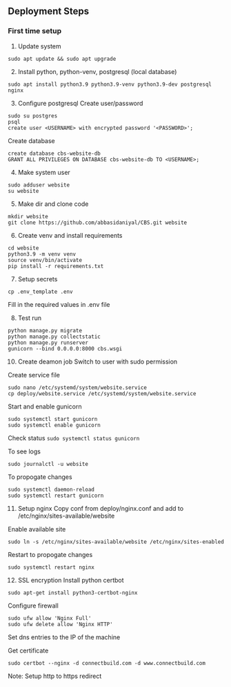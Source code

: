 ## Deployment Steps

### First time setup

1. Update system
```
sudo apt update && sudo apt upgrade
```

2. Install python, python-venv, postgresql (local database)
```
sudo apt install python3.9 python3.9-venv python3.9-dev postgresql nginx
```

3. Configure postgresql
Create user/password
```
sudo su postgres
psql
create user <USERNAME> with encrypted password '<PASSWORD>';
```

Create database
```
create database cbs-website-db
GRANT ALL PRIVILEGES ON DATABASE cbs-website-db TO <USERNAME>;
```

4. Make system user
```
sudo adduser website
su website
```

5. Make dir and clone code
```
mkdir website
git clone https://github.com/abbasidaniyal/CBS.git website
```

6. Create venv and install requirements
```
cd website
python3.9 -m venv venv
source venv/bin/activate
pip install -r requirements.txt
```

7. Setup secrets
```
cp .env_template .env
```

Fill in the required values in .env file


8. Test run
```
python manage.py migrate
python manage.py collectstatic
python manage.py runserver
gunicorn --bind 0.0.0.0:8000 cbs.wsgi
```


10. Create deamon job
Switch to user with sudo permission

Create service file
```
sudo nano /etc/systemd/system/website.service
cp deploy/website.service /etc/systemd/system/website.service

```
Start and enable gunicorn
```
sudo systemctl start gunicorn
sudo systemctl enable gunicorn
```

Check status
```sudo systemctl status gunicorn```

To see logs
```
sudo journalctl -u website
```

To propogate changes
```
sudo systemctl daemon-reload
sudo systemctl restart gunicorn
```

11. Setup nginx
Copy conf from deploy/nginx.conf and add to /etc/nginx/sites-available/website

Enable available site
```
sudo ln -s /etc/nginx/sites-available/website /etc/nginx/sites-enabled
```

Restart to propogate changes
```
sudo systemctl restart nginx
```

12. SSL encryption
Install python certbot
```
sudo apt-get install python3-certbot-nginx
```

Configure firewall
```
sudo ufw allow 'Nginx Full'
sudo ufw delete allow 'Nginx HTTP'
```

Set dns entries to the IP of the machine

Get certificate

```
sudo certbot --nginx -d connectbuild.com -d www.connectbuild.com
```
Note: Setup http to https redirect
